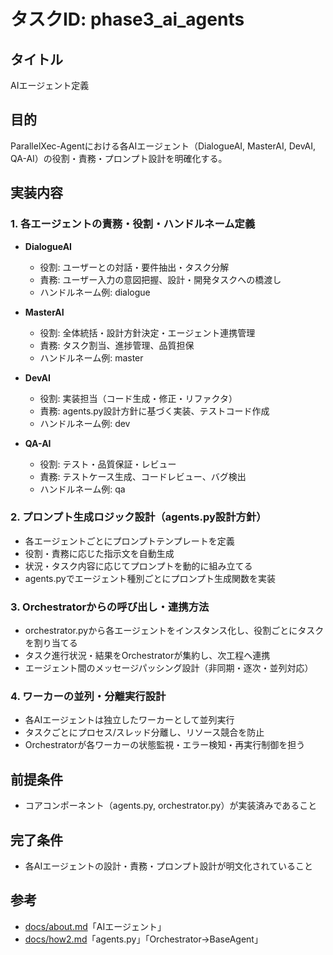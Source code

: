 # タスクID: phase3_ai_agents

## タイトル
AIエージェント定義

## 目的
ParallelXec-Agentにおける各AIエージェント（DialogueAI, MasterAI, DevAI, QA-AI）の役割・責務・プロンプト設計を明確化する。

## 実装内容

### 1. 各エージェントの責務・役割・ハンドルネーム定義
- **DialogueAI**  
  - 役割: ユーザーとの対話・要件抽出・タスク分解  
  - 責務: ユーザー入力の意図把握、設計・開発タスクへの橋渡し  
  - ハンドルネーム例: dialogue

- **MasterAI**  
  - 役割: 全体統括・設計方針決定・エージェント連携管理  
  - 責務: タスク割当、進捗管理、品質担保  
  - ハンドルネーム例: master

- **DevAI**  
  - 役割: 実装担当（コード生成・修正・リファクタ）  
  - 責務: agents.py設計方針に基づく実装、テストコード作成  
  - ハンドルネーム例: dev

- **QA-AI**  
  - 役割: テスト・品質保証・レビュー  
  - 責務: テストケース生成、コードレビュー、バグ検出  
  - ハンドルネーム例: qa

### 2. プロンプト生成ロジック設計（agents.py設計方針）
- 各エージェントごとにプロンプトテンプレートを定義
- 役割・責務に応じた指示文を自動生成
- 状況・タスク内容に応じてプロンプトを動的に組み立てる
- agents.pyでエージェント種別ごとにプロンプト生成関数を実装

### 3. Orchestratorからの呼び出し・連携方法
- orchestrator.pyから各エージェントをインスタンス化し、役割ごとにタスクを割り当てる
- タスク進行状況・結果をOrchestratorが集約し、次工程へ連携
- エージェント間のメッセージパッシング設計（非同期・逐次・並列対応）

### 4. ワーカーの並列・分離実行設計
- 各AIエージェントは独立したワーカーとして並列実行
- タスクごとにプロセス/スレッド分離し、リソース競合を防止
- Orchestratorが各ワーカーの状態監視・エラー検知・再実行制御を担う

## 前提条件
- コアコンポーネント（agents.py, orchestrator.py）が実装済みであること

## 完了条件
- 各AIエージェントの設計・責務・プロンプト設計が明文化されていること

## 参考
- [docs/about.md](docs/about.md)「AIエージェント」
- [docs/how2.md](docs/how2.md)「agents.py」「Orchestrator→BaseAgent」